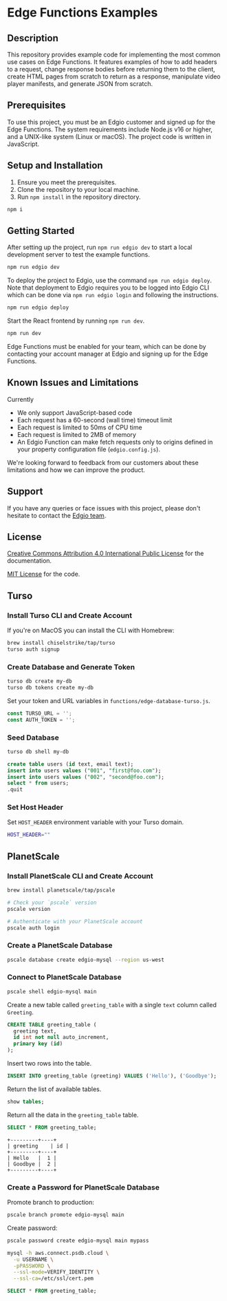 # Edge Functions Examples

## Description

This repository provides example code for implementing the most common use cases on Edge Functions. It features examples of how to add headers to a request, change response bodies before returning them to the client, create HTML pages from scratch to return as a response, manipulate video player manifests, and generate JSON from scratch.

## Prerequisites

To use this project, you must be an Edgio customer and signed up for the Edge Functions. The system requirements include Node.js v16 or higher, and a UNIX-like system (Linux or macOS). The project code is written in JavaScript.

## Setup and Installation

1. Ensure you meet the prerequisites.
2. Clone the repository to your local machine.
3. Run `npm install` in the repository directory.

```bash
npm i
```

## Getting Started

After setting up the project, run `npm run edgio dev` to start a local development server to test the example functions.

```bash
npm run edgio dev
```

To deploy the project to Edgio, use the command `npm run edgio deploy`. Note that deployment to Edgio requires you to be logged into Edgio CLI which can be done via `npm run edgio login` and following the instructions.

```bash
npm run edgio deploy
```

Start the React frontend by running `npm run dev`.

```bash
npm run dev
```

Edge Functions must be enabled for your team, which can be done by contacting your account manager at Edgio and signing up for the Edge Functions.

## Known Issues and Limitations

Currently

- We only support JavaScript-based code
- Each request has a 60-second (wall time) timeout limit
- Each request is limited to 50ms of CPU time
- Each request is limited to 2MB of memory
- An Edgio Function can make fetch requests only to origins defined in your property configuration
  file (`edgio.config.js`).

We're looking forward to feedback from our customers about these limitations and how we can improve the product.

## Support

If you have any queries or face issues with this project, please don't hesitate to contact
the [Edgio team](https://edg.io/contact-support/).

## License

[Creative Commons Attribution 4.0 International Public License](LICENSE-CONTENT) for the documentation.

[MIT License](LICENSE-CODE) for the code.

## Turso

### Install Turso CLI and Create Account

If you're on MacOS you can install the CLI with Homebrew:

```bash
brew install chiselstrike/tap/turso
turso auth signup
```

### Create Database and Generate Token

```bash
turso db create my-db
turso db tokens create my-db
```

Set your token and URL variables in `functions/edge-database-turso.js`.

```js
const TURSO_URL = '';
const AUTH_TOKEN = '';
```

### Seed Database

```bash
turso db shell my-db
```

```sql
create table users (id text, email text);
insert into users values ("001", "first@foo.com");
insert into users values ("002", "second@foo.com");
select * from users;
.quit
```

### Set Host Header

Set `HOST_HEADER` environment variable with your Turso domain.

```bash
HOST_HEADER=""
```

## PlanetScale

### Install PlanetScale CLI and Create Account

```bash
brew install planetscale/tap/pscale

# Check your `pscale` version
pscale version

# Authenticate with your PlanetScale account
pscale auth login
```

### Create a PlanetScale Database

```bash
pscale database create edgio-mysql --region us-west
```

### Connect to PlanetScale Database

```bash
pscale shell edgio-mysql main
```

Create a new table called `greeting_table` with a single `text` column called `Greeting`.

```sql
CREATE TABLE greeting_table (
  greeting text,
  id int not null auto_increment,
  primary key (id)
);
```

Insert two rows into the table.

```sql
INSERT INTO greeting_table (greeting) VALUES ('Hello'), ('Goodbye');
```

Return the list of available tables.

```sql
show tables;
```

Return all the data in the `greeting_table` table.

```sql
SELECT * FROM greeting_table;
```

```
+---------+----+
| greeting    | id |
+---------+----+
| Hello   |  1 |
| Goodbye |  2 |
+---------+----+
```

### Create a Password for PlanetScale Database

Promote branch to production:

```bash
pscale branch promote edgio-mysql main
```

Create password:

```bash
pscale password create edgio-mysql main mypass
```

```bash
mysql -h aws.connect.psdb.cloud \
  -u USERNAME \
  -pPASSWORD \
  --ssl-mode=VERIFY_IDENTITY \
  --ssl-ca=/etc/ssl/cert.pem
```

```sql
SELECT * FROM greeting_table;
```

